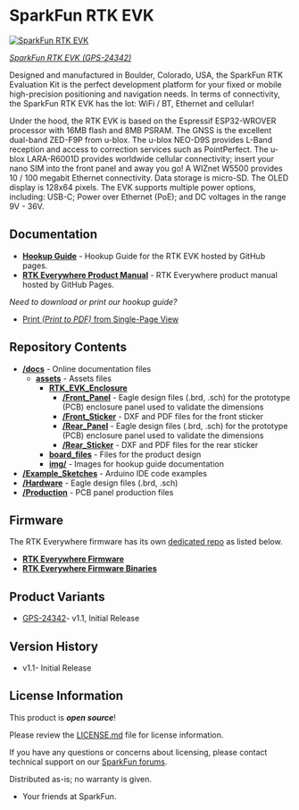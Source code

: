 SparkFun RTK EVK
========================================

[![SparkFun RTK EVK](https://cdn.sparkfun.com/r/600-600/assets/parts/2/4/7/0/6/24342-RTK-EVK-Action-6.jpg)](https://www.sparkfun.com/products/24342)

[*SparkFun RTK EVK (GPS-24342)*](https://www.sparkfun.com/products/24342)

Designed and manufactured in Boulder, Colorado, USA, the SparkFun RTK Evaluation Kit is the perfect development platform for your fixed or mobile high-precision positioning and navigation needs. In terms of connectivity, the SparkFun RTK EVK has the lot: WiFi / BT, Ethernet and cellular!

Under the hood, the RTK EVK is based on the Espressif ESP32-WROVER processor with 16MB flash and 8MB PSRAM. The GNSS is the excellent dual-band ZED-F9P from u-blox. The u-blox NEO-D9S provides L-Band reception and access to correction services such as PointPerfect. The u-blox LARA-R6001D provides worldwide cellular connectivity; insert your nano SIM into the front panel and away you go! A WIZnet W5500 provides 10 / 100 megabit Ethernet connectivity. Data storage is micro-SD. The OLED display is 128x64 pixels. The EVK supports multiple power options, including: USB-C; Power over Ethernet (PoE); and DC voltages in the range 9V - 36V. 

Documentation
--------------

* **[Hookup Guide](http://docs.sparkfun.com/SparkFun_RTK_EVK/)** - Hookup Guide for the RTK EVK hosted by GitHub pages.
* **[RTK Everywhere Product Manual](https://docs.sparkfun.com/SparkFun_RTK_Everywhere_Firmware/)** - RTK Everywhere product manual hosted by GitHub Pages.


*Need to download or print our hookup guide?*

* [Print *(Print to PDF)* from Single-Page View](http://docs.sparkfun.com/SparkFun_RTK_EVK/print_view)

Repository Contents
-------------------

* **[/docs](/docs/)** - Online documentation files
    * **[assets](/docs/assets/)** - Assets files
        * **[RTK_EVK_Enclosure](/docs/assets/RTK_EVK_Enclosure/)**
            * **[/Front_Panel](/Front_Panel/)** - Eagle design files (.brd, .sch) for the prototype (PCB) enclosure panel used to validate the dimensions
            * **[/Front_Sticker](/Front_Sticker/)** - DXF and PDF files for the front sticker
            * **[/Rear_Panel](/Rear_Panel/)** - Eagle design files (.brd, .sch) for the prototype (PCB) enclosure panel used to validate the dimensions
            * **[/Rear_Sticker](/Rear_Sticker/)** - DXF and PDF files for the rear sticker
        * **[board_files](/docs/assets/board_files/)** - Files for the product design
        * **[img/](/docs/assets/img/hookup_guide/)** - Images for hookup guide documentation
* **[/Example_Sketches](/Example_Sketches/)** - Arduino IDE code examples
* **[/Hardware](/Hardware/)** - Eagle design files (.brd, .sch)
* **[/Production](/Production/)** - PCB panel production files



Firmware
----------------

The RTK Everywhere firmware has its own [dedicated repo](https://github.com/sparkfun/SparkFun_RTK_Everywhere_Firmware) as listed below.

* **[RTK Everywhere Firmware](https://github.com/sparkfun/SparkFun_RTK_Everywhere_Firmware)**
* **[RTK Everywhere Firmware Binaries](https://github.com/sparkfun/SparkFun_RTK_Everywhere_Firmware_Binaries)**



Product Variants
----------------

* [GPS-24342](https://www.sparkfun.com/products/24342)- v1.1, Initial Release



Version History
---------------

* v1.1- Initial Release



License Information
-------------------

This product is ***open source***!

Please review the [LICENSE.md](./LICENSE.md) file for license information.

If you have any questions or concerns about licensing, please contact technical support on our [SparkFun forums](https://forum.sparkfun.com/viewforum.php?f=152).

Distributed as-is; no warranty is given.

- Your friends at SparkFun.
